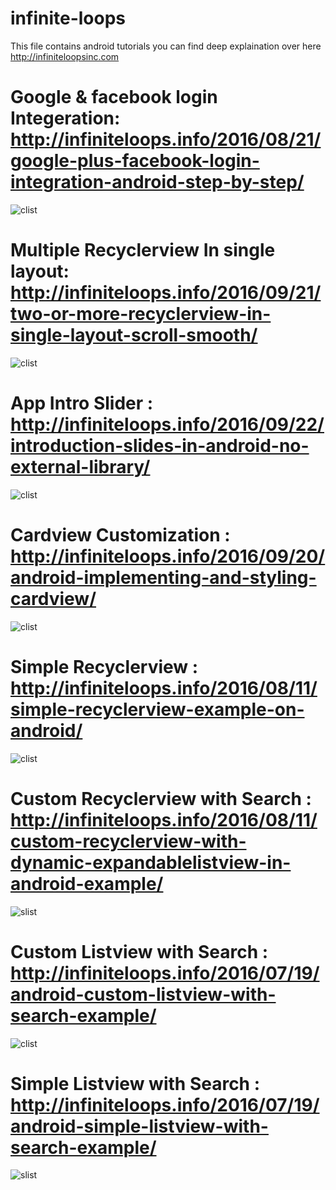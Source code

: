 
# infinite-loops
This file contains android tutorials
you can find deep explaination over here http://infiniteloopsinc.com

# Google & facebook login Integeration: http://infiniteloops.info/2016/08/21/google-plus-facebook-login-integration-android-step-by-step/
![clist](http://infiniteloops.info/wp-content/uploads/2016/08/maxresdefault.jpg)
# Multiple Recyclerview In single layout:  http://infiniteloops.info/2016/09/21/two-or-more-recyclerview-in-single-layout-scroll-smooth/
![clist](http://infiniteloops.info/wp-content/uploads/2016/09/Android-nougat.jpg)
# App Intro Slider : http://infiniteloops.info/2016/09/22/introduction-slides-in-android-no-external-library/
![clist](http://infiniteloops.info/wp-content/uploads/2016/09/4209144-copy-720x340.jpg)

# Cardview Customization : http://infiniteloops.info/2016/09/20/android-implementing-and-styling-cardview/
![clist](http://infiniteloops.info/wp-content/uploads/2016/09/Screen-Shot-2016-09-20-at-11.38.01-PM.png)

# Simple Recyclerview : http://infiniteloops.info/2016/08/11/simple-recyclerview-example-on-android/
![clist](http://infiniteloops.info/wp-content/uploads/2016/08/android_marshmallow_update_dates_for_smartphones-520x245.png)
# Custom Recyclerview with Search : http://infiniteloops.info/2016/08/11/custom-recyclerview-with-dynamic-expandablelistview-in-android-example/
![slist](http://infiniteloops.info/wp-content/uploads/2016/08/android_marshmallow_update_dates_for_smartphones-copy.png)

# Custom Listview with Search : http://infiniteloops.info/2016/07/19/android-custom-listview-with-search-example/
![clist](https://cloud.githubusercontent.com/assets/14331154/16993852/b57743aa-4ec2-11e6-8571-a90404f3c728.jpg)
# Simple Listview with Search : http://infiniteloops.info/2016/07/19/android-simple-listview-with-search-example/
![slist](https://cloud.githubusercontent.com/assets/14331154/16993894/e3598710-4ec2-11e6-82f4-76190d77507a.jpg)



